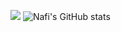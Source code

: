 ![](https://hit.yhype.me/github/profile?user_id=49328787)
![Nafi's GitHub stats](https://github-readme-stats.vercel.app/api?username=inafi&count_private=true)
